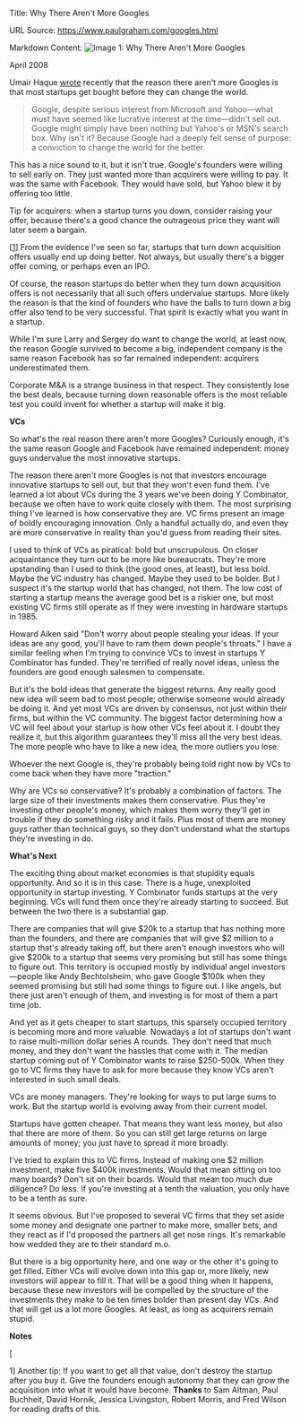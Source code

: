 Title: Why There Aren't More Googles

URL Source: https://www.paulgraham.com/googles.html

Markdown Content:
![Image 1: Why There Aren't More Googles](https://s.turbifycdn.com/aah/paulgraham/why-there-aren-t-more-googles-2.gif)

April 2008

Umair Haque [wrote](http://discussionleader.hbsp.com/haque/2008/04/i_agree_and_i.html) recently that the reason there aren't more Googles is that most startups get bought before they can change the world.

> Google, despite serious interest from Microsoft and Yahoo—what must have seemed like lucrative interest at the time—didn't sell out. Google might simply have been nothing but Yahoo's or MSN's search box.
> Why isn't it? Because Google had a deeply felt sense of purpose: a conviction to change the world for the better.

 This has a nice sound to it, but it isn't true. Google's founders were willing to sell early on. They just wanted more than acquirers were willing to pay.
It was the same with Facebook. They would have sold, but Yahoo blew it by offering too little.

Tip for acquirers: when a startup turns you down, consider raising your offer, because there's a good chance the outrageous price they want will later seem a bargain.

[[1](https://www.paulgraham.com/googles.html#f1n)]
From the evidence I've seen so far, startups that turn down acquisition offers usually end up doing better. Not always, but usually there's a bigger offer coming, or perhaps even an IPO.

Of course, the reason startups do better when they turn down acquisition offers is not necessarily that all such offers undervalue startups. More likely the reason is that the kind of founders who have the balls to turn down a big offer also tend to be very successful. That spirit is exactly what you want in a startup.

While I'm sure Larry and Sergey do want to change the world, at least now, the reason Google survived to become a big, independent company is the same reason Facebook has so far remained independent: acquirers underestimated them.

Corporate M&A is a strange business in that respect. They consistently lose the best deals, because turning down reasonable offers is the most reliable test you could invent for whether a startup will make it big.

**VCs**

So what's the real reason there aren't more Googles? Curiously enough, it's the same reason Google and Facebook have remained independent: money guys undervalue the most innovative startups.

The reason there aren't more Googles is not that investors encourage innovative startups to sell out, but that they won't even fund them. I've learned a lot about VCs during the 3 years we've been doing Y Combinator, because we often have to work quite closely with them. The most surprising thing I've learned is how conservative they are. VC firms present an image of boldly encouraging innovation. Only a handful actually do, and even they are more conservative in reality than you'd guess from reading their sites.

I used to think of VCs as piratical: bold but unscrupulous. On closer acquaintance they turn out to be more like bureaucrats. They're more upstanding than I used to think (the good ones, at least), but less bold. Maybe the VC industry has changed. Maybe they used to be bolder. But I suspect it's the startup world that has changed, not them. The low cost of starting a startup means the average good bet is a riskier one, but most existing VC firms still operate as if they were investing in hardware startups in 1985.

Howard Aiken said "Don't worry about people stealing your ideas. If your ideas are any good, you'll have to ram them down people's throats." I have a similar feeling when I'm trying to convince VCs to invest in startups Y Combinator has funded. They're terrified of really novel ideas, unless the founders are good enough salesmen to compensate.

But it's the bold ideas that generate the biggest returns. Any really good new idea will seem bad to most people; otherwise someone would already be doing it. And yet most VCs are driven by consensus, not just within their firms, but within the VC community. The biggest factor determining how a VC will feel about your startup is how other VCs feel about it. I doubt they realize it, but this algorithm guarantees they'll miss all the very best ideas. The more people who have to like a new idea, the more outliers you lose.

Whoever the next Google is, they're probably being told right now by VCs to come back when they have more "traction."

Why are VCs so conservative? It's probably a combination of factors. The large size of their investments makes them conservative. Plus they're investing other people's money, which makes them worry they'll get in trouble if they do something risky and it fails. Plus most of them are money guys rather than technical guys, so they don't understand what the startups they're investing in do.

**What's Next**

The exciting thing about market economies is that stupidity equals opportunity. And so it is in this case. There is a huge, unexploited opportunity in startup investing. Y Combinator funds startups at the very beginning. VCs will fund them once they're already starting to succeed. But between the two there is a substantial gap.

There are companies that will give $20k to a startup that has nothing more than the founders, and there are companies that will give $2 million to a startup that's already taking off, but there aren't enough investors who will give $200k to a startup that seems very promising but still has some things to figure out. This territory is occupied mostly by individual angel investors—people like Andy Bechtolsheim, who gave Google $100k when they seemed promising but still had some things to figure out. I like angels, but there just aren't enough of them, and investing is for most of them a part time job.

And yet as it gets cheaper to start startups, this sparsely occupied territory is becoming more and more valuable. Nowadays a lot of startups don't want to raise multi-million dollar series A rounds. They don't need that much money, and they don't want the hassles that come with it. The median startup coming out of Y Combinator wants to raise $250-500k. When they go to VC firms they have to ask for more because they know VCs aren't interested in such small deals.

VCs are money managers. They're looking for ways to put large sums to work. But the startup world is evolving away from their current model.

Startups have gotten cheaper. That means they want less money, but also that there are more of them. So you can still get large returns on large amounts of money; you just have to spread it more broadly.

I've tried to explain this to VC firms. Instead of making one $2 million investment, make five $400k investments. Would that mean sitting on too many boards? Don't sit on their boards. Would that mean too much due diligence? Do less. If you're investing at a tenth the valuation, you only have to be a tenth as sure.

It seems obvious. But I've proposed to several VC firms that they set aside some money and designate one partner to make more, smaller bets, and they react as if I'd proposed the partners all get nose rings. It's remarkable how wedded they are to their standard m.o.

But there is a big opportunity here, and one way or the other it's going to get filled. Either VCs will evolve down into this gap or, more likely, new investors will appear to fill it. That will be a good thing when it happens, because these new investors will be compelled by the structure of the investments they make to be ten times bolder than present day VCs. And that will get us a lot more Googles. At least, as long as acquirers remain stupid.

**Notes**

[

1] Another tip: If you want to get all that value, don't destroy the startup after you buy it. Give the founders enough autonomy that they can grow the acquisition into what it would have become.
**Thanks** to Sam Altman, Paul Buchheit, David Hornik, Jessica Livingston, Robert Morris, and Fred Wilson for reading drafts of this.

